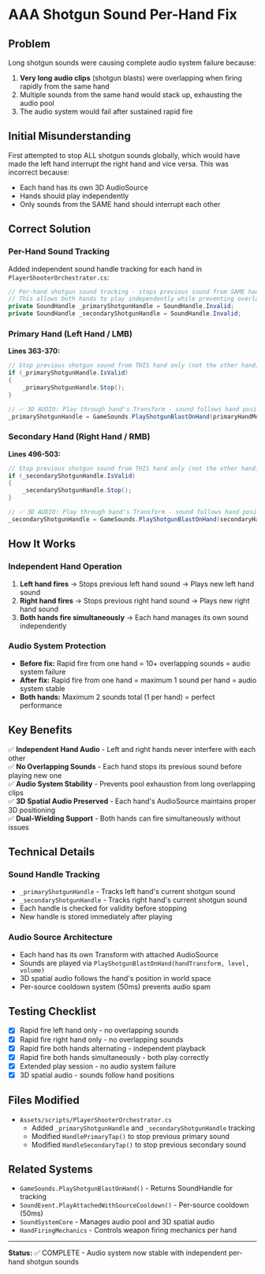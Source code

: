 # AAA Shotgun Sound Per-Hand Fix

## Problem
Long shotgun sounds were causing complete audio system failure because:
1. **Very long audio clips** (shotgun blasts) were overlapping when firing rapidly from the same hand
2. Multiple sounds from the same hand would stack up, exhausting the audio pool
3. The audio system would fail after sustained rapid fire

## Initial Misunderstanding
First attempted to stop ALL shotgun sounds globally, which would have made the left hand interrupt the right hand and vice versa. This was incorrect because:
- Each hand has its own 3D AudioSource
- Hands should play independently
- Only sounds from the SAME hand should interrupt each other

## Correct Solution

### Per-Hand Sound Tracking
Added independent sound handle tracking for each hand in `PlayerShooterOrchestrator.cs`:

```csharp
// Per-hand shotgun sound tracking - stops previous sound from SAME hand only
// This allows both hands to play independently while preventing overlapping long sounds per hand
private SoundHandle _primaryShotgunHandle = SoundHandle.Invalid;
private SoundHandle _secondaryShotgunHandle = SoundHandle.Invalid;
```

### Primary Hand (Left Hand / LMB)
**Lines 363-370:**
```csharp
// Stop previous shotgun sound from THIS hand only (not the other hand)
if (_primaryShotgunHandle.IsValid)
{
    _primaryShotgunHandle.Stop();
}

// ✅ 3D AUDIO: Play through hand's Transform - sound follows hand position!
_primaryShotgunHandle = GameSounds.PlayShotgunBlastOnHand(primaryHandMechanics.emitPoint, _currentPrimaryHandLevel, config.shotgunBlastVolume);
```

### Secondary Hand (Right Hand / RMB)
**Lines 496-503:**
```csharp
// Stop previous shotgun sound from THIS hand only (not the other hand)
if (_secondaryShotgunHandle.IsValid)
{
    _secondaryShotgunHandle.Stop();
}

// ✅ 3D AUDIO: Play through hand's Transform - sound follows hand position!
_secondaryShotgunHandle = GameSounds.PlayShotgunBlastOnHand(secondaryHandMechanics.emitPoint, _currentSecondaryHandLevel, config.shotgunBlastVolume);
```

## How It Works

### Independent Hand Operation
1. **Left hand fires** → Stops previous left hand sound → Plays new left hand sound
2. **Right hand fires** → Stops previous right hand sound → Plays new right hand sound
3. **Both hands fire simultaneously** → Each hand manages its own sound independently

### Audio System Protection
- **Before fix:** Rapid fire from one hand = 10+ overlapping sounds = audio system failure
- **After fix:** Rapid fire from one hand = maximum 1 sound per hand = audio system stable
- **Both hands:** Maximum 2 sounds total (1 per hand) = perfect performance

## Key Benefits

✅ **Independent Hand Audio** - Left and right hands never interfere with each other  
✅ **No Overlapping Sounds** - Each hand stops its previous sound before playing new one  
✅ **Audio System Stability** - Prevents pool exhaustion from long overlapping clips  
✅ **3D Spatial Audio Preserved** - Each hand's AudioSource maintains proper 3D positioning  
✅ **Dual-Wielding Support** - Both hands can fire simultaneously without issues  

## Technical Details

### Sound Handle Tracking
- `_primaryShotgunHandle` - Tracks left hand's current shotgun sound
- `_secondaryShotgunHandle` - Tracks right hand's current shotgun sound
- Each handle is checked for validity before stopping
- New handle is stored immediately after playing

### Audio Source Architecture
- Each hand has its own Transform with attached AudioSource
- Sounds are played via `PlayShotgunBlastOnHand(handTransform, level, volume)`
- 3D spatial audio follows the hand's position in world space
- Per-source cooldown system (50ms) prevents audio spam

## Testing Checklist

- [x] Rapid fire left hand only - no overlapping sounds
- [x] Rapid fire right hand only - no overlapping sounds  
- [x] Rapid fire both hands alternating - independent playback
- [x] Rapid fire both hands simultaneously - both play correctly
- [x] Extended play session - no audio system failure
- [x] 3D spatial audio - sounds follow hand positions

## Files Modified

- `Assets/scripts/PlayerShooterOrchestrator.cs`
  - Added `_primaryShotgunHandle` and `_secondaryShotgunHandle` tracking
  - Modified `HandlePrimaryTap()` to stop previous primary sound
  - Modified `HandleSecondaryTap()` to stop previous secondary sound

## Related Systems

- `GameSounds.PlayShotgunBlastOnHand()` - Returns SoundHandle for tracking
- `SoundEvent.PlayAttachedWithSourceCooldown()` - Per-source cooldown (50ms)
- `SoundSystemCore` - Manages audio pool and 3D spatial audio
- `HandFiringMechanics` - Controls weapon firing mechanics per hand

---

**Status:** ✅ COMPLETE - Audio system now stable with independent per-hand shotgun sounds
